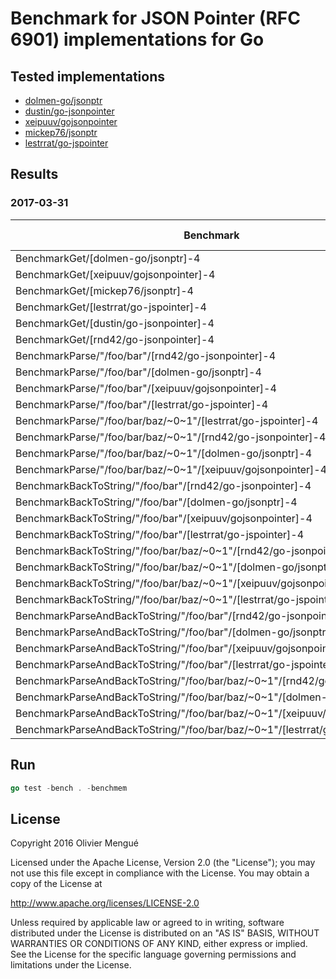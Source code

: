 
# Benchmark for JSON Pointer (RFC 6901) implementations for Go

## Tested implementations

* [dolmen-go/jsonptr](https://github.com/dolmen-go/jsonptr)
* [dustin/go-jsonpointer](https://github.com/dustin/go-jsonpointer)
* [xeipuuv/gojsonpointer](https://github.com/xeipuuv/gojsonpointer)
* [mickep76/jsonptr](https://github.com/mickep76/jsonptr)
* [lestrrat/go-jspointer](https://github.com/lestrrat/go-jspointer)

## Results

### 2017-03-31

| Benchmark | op | speed | allocs bytes | allocs count |
| --- | ---: | ---: | ---: | ---: |
| BenchmarkGet/[dolmen-go/jsonptr]-4 | 20000000 | 86.7 | ns/op | 0 | B/op | 0 | allocs/op |
| BenchmarkGet/[xeipuuv/gojsonpointer]-4 | 5000000 | 385 | ns/op | 48 | B/op | 1 | allocs/op |
| BenchmarkGet/[mickep76/jsonptr]-4 | 3000000 | 572 | ns/op | 67 | B/op | 4 | allocs/op |
| BenchmarkGet/[lestrrat/go-jspointer]-4 | 1000000 | 1240 | ns/op | 272 | B/op | 9 | allocs/op |
| BenchmarkGet/[dustin/go-jsonpointer]-4 | 5000000 | 274 | ns/op | 48 | B/op | 1 | allocs/op |
| BenchmarkGet/[rnd42/go-jsonpointer]-4 | 2000000 | 617 | ns/op | 128 | B/op | 3 | allocs/op |
| BenchmarkParse/"/foo/bar"/[rnd42/go-jsonpointer]-4 | 3000000 | 459 | ns/op | 104 | B/op | 3 | allocs/op |
| BenchmarkParse/"/foo/bar"/[dolmen-go/jsonptr]-4 | 10000000 | 243 | ns/op | 64 | B/op | 2 | allocs/op |
| BenchmarkParse/"/foo/bar"/[xeipuuv/gojsonpointer]-4 | 10000000 | 206 | ns/op | 64 | B/op | 2 | allocs/op |
| BenchmarkParse/"/foo/bar"/[lestrrat/go-jspointer]-4 | 3000000 | 439 | ns/op | 128 | B/op | 4 | allocs/op |
| BenchmarkParse/"/foo/bar/baz/~0~1"/[lestrrat/go-jspointer]-4 | 2000000 | 848 | ns/op | 234 | B/op | 9 | allocs/op |
| BenchmarkParse/"/foo/bar/baz/~0~1"/[rnd42/go-jsonpointer]-4 | 1000000 | 1001 | ns/op | 170 | B/op | 7 | allocs/op |
| BenchmarkParse/"/foo/bar/baz/~0~1"/[dolmen-go/jsonptr]-4 | 3000000 | 398 | ns/op | 98 | B/op | 3 | allocs/op |
| BenchmarkParse/"/foo/bar/baz/~0~1"/[xeipuuv/gojsonpointer]-4 | 5000000 | 296 | ns/op | 96 | B/op | 2 | allocs/op |
| BenchmarkBackToString/"/foo/bar"/[rnd42/go-jsonpointer]-4 | 200000000 | 7.80 | ns/op | 0 | B/op | 0 | allocs/op |
| BenchmarkBackToString/"/foo/bar"/[dolmen-go/jsonptr]-4 | 20000000 | 111 | ns/op | 24 | B/op | 2 | allocs/op |
| BenchmarkBackToString/"/foo/bar"/[xeipuuv/gojsonpointer]-4 | 10000000 | 127 | ns/op | 16 | B/op | 2 | allocs/op |
| BenchmarkBackToString/"/foo/bar"/[lestrrat/go-jspointer]-4 | 100000000 | 11.6 | ns/op | 0 | B/op | 0 | allocs/op |
| BenchmarkBackToString/"/foo/bar/baz/~0~1"/[rnd42/go-jsonpointer]-4 | 200000000 | 7.91 | ns/op | 0 | B/op | 0 | allocs/op |
| BenchmarkBackToString/"/foo/bar/baz/~0~1"/[dolmen-go/jsonptr]-4 | 10000000 | 159 | ns/op | 64 | B/op | 2 | allocs/op |
| BenchmarkBackToString/"/foo/bar/baz/~0~1"/[xeipuuv/gojsonpointer]-4 | 10000000 | 208 | ns/op | 64 | B/op | 3 | allocs/op |
| BenchmarkBackToString/"/foo/bar/baz/~0~1"/[lestrrat/go-jspointer]-4 | 100000000 | 11.3 | ns/op | 0 | B/op | 0 | allocs/op |
| BenchmarkParseAndBackToString/"/foo/bar"/[rnd42/go-jsonpointer]-4 | 3000000 | 463 | ns/op | 104 | B/op | 3 | allocs/op |
| BenchmarkParseAndBackToString/"/foo/bar"/[dolmen-go/jsonptr]-4 | 5000000 | 373 | ns/op | 88 | B/op | 4 | allocs/op |
| BenchmarkParseAndBackToString/"/foo/bar"/[xeipuuv/gojsonpointer]-4 | 5000000 | 336 | ns/op | 80 | B/op | 4 | allocs/op |
| BenchmarkParseAndBackToString/"/foo/bar"/[lestrrat/go-jspointer]-4 | 3000000 | 443 | ns/op | 128 | B/op | 4 | allocs/op |
| BenchmarkParseAndBackToString/"/foo/bar/baz/~0~1"/[rnd42/go-jsonpointer]-4 | 1000000 | 1000 | ns/op | 170 | B/op | 7 | allocs/op |
| BenchmarkParseAndBackToString/"/foo/bar/baz/~0~1"/[dolmen-go/jsonptr]-4 | 3000000 | 572 | ns/op | 162 | B/op | 5 | allocs/op |
| BenchmarkParseAndBackToString/"/foo/bar/baz/~0~1"/[xeipuuv/gojsonpointer]-4 | 3000000 | 519 | ns/op | 160 | B/op | 5 | allocs/op |
| BenchmarkParseAndBackToString/"/foo/bar/baz/~0~1"/[lestrrat/go-jspointer]-4 | 2000000 | 873 | ns/op | 234 | B/op | 9 | allocs/op |

## Run

```go
go test -bench . -benchmem
```

## License

Copyright 2016 Olivier Mengué

Licensed under the Apache License, Version 2.0 (the "License");
you may not use this file except in compliance with the License.
You may obtain a copy of the License at

   http://www.apache.org/licenses/LICENSE-2.0

Unless required by applicable law or agreed to in writing, software
distributed under the License is distributed on an "AS IS" BASIS,
WITHOUT WARRANTIES OR CONDITIONS OF ANY KIND, either express or implied.
See the License for the specific language governing permissions and
limitations under the License.
